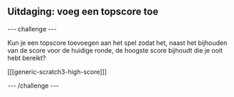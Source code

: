 ## Uitdaging: voeg een topscore toe

\--- challenge \---

Kun je een topscore toevoegen aan het spel zodat het, naast het bijhouden van de score voor de huidige ronde, de hoogste score bijhoudt die je ooit hebt bereikt?

[[[generic-scratch3-high-score]]]

\--- /challenge \---